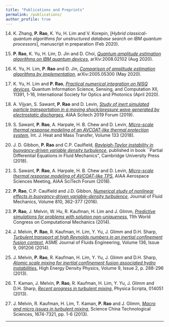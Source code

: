 ```yaml
---
title: "Publications and Preprints"
permalink: /publications/
author_profile: true
---
```

14. K. Zhang, **P. Rao**, K. Yu, H. Lim and V. Korepin, [*Hybrid classical-quantum algorithms for unstructured database search on IBM quantum processors*], manuscript in preparation (Feb 2020).


13. **P. Rao**, K. Yu, H. Lim, D. Jin and D. Choi, [*Quantum amplitude estimation algorithms on IBM quantum devices*](https://arxiv.org/abs/2008.02102), arXiv:2008.02102 (Aug 2020).

12. K. Yu, H. Lim, **P. Rao** and D. Jin, [*Comparison of amplitude estimation algorithms by implementation*](https://arxiv.org/abs/2005.05300), arXiv:2005.05300 (May 2020).

11. K. Yu, H. Lim and **P. Rao**, [*Practical numerical integration on NISQ devices*](https://arxiv.org/abs/2004.05739), Quantum Information Science, Sensing, and Computation XII, 11391, 1-16, International Society for Optics and Photonics (April 2020).

10. A. Vijyan, S. Sawant, **P. Rao** and D. Levin, [*Study of inert simulated particle transportation in a moving shock/pressure wave generated by electrostatic discharges*](https://arc.aiaa.org/doi/abs/10.2514/6.2019-0631), AIAA Scitech 2019 Forum (2019).

9. S. Sawant, **P. Rao**, A. Harpale, H. B.  Chew and D. Levin, [*Micro-scale thermal response modeling of an AVCOAT-like thermal protection system*](https://www.sciencedirect.com/science/article/pii/S0017931018334689), Int. J. Heat and Mass Transfer, Volume 133 (2018).

8. J. D. Gibbon, **P. Rao** and C.P. Caulfield, [*Rayleigh-Taylor instability in buoyancy-driven variable density turbulence*](https://wordery.com/london-mathematical-society-lecture-note-series-partcial-differential-equations-in-fluid-mechanics-series-number-452-charles-l-fefferman-9781108460965), published in book ``Partial Differential Equations in Fluid Mechanics", Cambridge University Press (2018).

7. S. Sawant, **P. Rao**, A. Harpale, H. B. Chew and D. Levin, [*Micro-scale thermal response modeling of AVCOAT-like TPS*](https://arc.aiaa.org/doi/pdf/10.2514/6.2018-0495), AIAA Aerospace Sciences Meeting, AIAA SciTech Forum (2018).

6. **P. Rao**, C.P. Caulfield and J.D. Gibbon, [*Numerical study of nonlinear effects in buoyancy-driven variable-density turbulence*](https://www.cambridge.org/core/journals/journal-of-fluid-mechanics/article/nonlinear-effects-in-buoyancydriven-variabledensity-turbulence/5654BD694732DC4AE86B8DE3DAE348BF), Journal of Fluid Mechanics, Volume 810, 362-377 (2016).

5. **P. Rao**, J. Melvin, W. Hu, R. Kaufman, H. Lim and J. Glimm, [*Predictive simulations for problems with solution non-uniqueness*](ftp://ftp.ams.sunysb.edu/papers/2014/susb14\_02.pdf), 11th World Congress on Computational Mechanics (2014).

4. J. Melvin, **P. Rao**, R. Kaufman, H. Lim, Y. Yu, J. Glimm and D.H. Sharp, [*Turbulent transport at high Reynolds numbers in an inertial confinement fusion context*](http://fluidsengineering.asmedigitalcollection.asme.org/article.aspx?articleid=1861192), ASME Journal of Fluids Engineering, Volume 136, Issue 9, 091206 (2014).

3. J. Melvin, **P. Rao**, R. Kaufman, H. Lim, Y. Yu, J. Glimm and D.H. Sharp, [*Atomic scale mixing for inertial confinement fusion associated hydro instabilities*](https://www.sciencedirect.com/science/article/pii/S157418181300013X), High Energy Density Physics, Volume 9, Issue 2, p. 288-296 (2013).

2. T. Kaman, J. Melvin, **P. Rao**, R. Kaufman, H. Lim, Y. Yu, J. Glimm and D.H. Sharp, [*Recent progress in turbulent mixing*](https://iopscience.iop.org/article/10.1088/0031-8949/2013/T155/014051/meta), Physica Scripta, 014051 (2013).

1. J. Melvin, R. Kaufman, H. Lim, T. Kaman, **P. Rao** and J. Glimm, [*Macro and micro issues in turbulent mixing*](https://link.springer.com/article/10.1007/s11431-013-5340-0), Science China Technological Sciences, 1674-7321, pp. 1-6 (2013).

---
